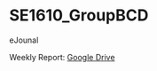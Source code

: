 # SE1610_GroupBCD
eJounal

Weekly Report: [Google Drive](https://drive.google.com/drive/folders/1w36pI6jBkdSIJ_c_VrQweUZ2fQ1Okffu?usp=sharing)


